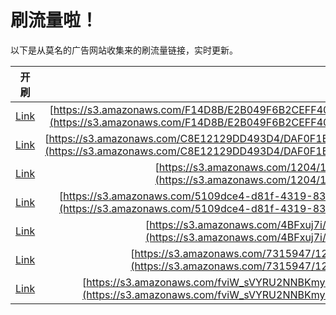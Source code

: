 
# 刷流量啦！

以下是从莫名的广告网站收集来的刷流量链接，实时更新。

| 开刷 |  链接 |
|:---:|:---:|
|[Link](https://meow.maomihz.com/?aHR0cHM6Ly9zMy5hbWF6b25hd3MuY29tL0YxNEQ4Qi9FMkIwNDlGNkIyQ0VGRjQwOTk1L0MyMUFDMDAwOTI3Nzk2NDFBNEYvQWRvYmVGbGFzaFBsYXllckluc3RhbGxlci5kbWc=)|[https://s3.amazonaws.com/F14D8B/E2B049F6B2CEFF40995/C21AC00092779641A4F/AdobeFlashPlayerInstaller.dmg](https://s3.amazonaws.com/F14D8B/E2B049F6B2CEFF40995/C21AC00092779641A4F/AdobeFlashPlayerInstaller.dmg)|
|[Link](https://meow.maomihz.com/?aHR0cHM6Ly9zMy5hbWF6b25hd3MuY29tL0M4RTEyMTI5REQ0OTNENC9EQUYwRjFCQzk1OEU5ODQvNkFCODM0NkI5NTNGRUQ0L0Fkb2JlRmxhc2hQbGF5ZXJJbnN0YWxsZXIuZG1n)|[https://s3.amazonaws.com/C8E12129DD493D4/DAF0F1BC958E984/6AB8346B953FED4/AdobeFlashPlayerInstaller.dmg](https://s3.amazonaws.com/C8E12129DD493D4/DAF0F1BC958E984/6AB8346B953FED4/AdobeFlashPlayerInstaller.dmg)|
|[Link](https://meow.maomihz.com/?aHR0cHM6Ly9zMy5hbWF6b25hd3MuY29tLzEyMDQvMTM2NDIxMzcvQWRvYmVGbGFzaFBsYXllckluc3RhbGxlci5kbWc=)|[https://s3.amazonaws.com/1204/13642137/AdobeFlashPlayerInstaller.dmg](https://s3.amazonaws.com/1204/13642137/AdobeFlashPlayerInstaller.dmg)|
|[Link](https://meow.maomihz.com/?aHR0cHM6Ly9zMy5hbWF6b25hd3MuY29tLzUxMDlkY2U0LWQ4MWYtNDMxOS04MzY4LWM5MDY5ZDYzNGQvMjMwNS8zNTM0L0Fkb2JlRmxhc2hQbGF5ZXJJbnN0YWxsZXIuZG1n)|[https://s3.amazonaws.com/5109dce4-d81f-4319-8368-c9069d634d/2305/3534/AdobeFlashPlayerInstaller.dmg](https://s3.amazonaws.com/5109dce4-d81f-4319-8368-c9069d634d/2305/3534/AdobeFlashPlayerInstaller.dmg)|
|[Link](https://meow.maomihz.com/?aHR0cHM6Ly9zMy5hbWF6b25hd3MuY29tLzRCRnh1ajdpLzI4MzgvMTcxNi9BZG9iZUZsYXNoUGxheWVySW5zdGFsbGVyLmRtZw==)|[https://s3.amazonaws.com/4BFxuj7i/2838/1716/AdobeFlashPlayerInstaller.dmg](https://s3.amazonaws.com/4BFxuj7i/2838/1716/AdobeFlashPlayerInstaller.dmg)|
|[Link](https://meow.maomihz.com/?aHR0cHM6Ly9zMy5hbWF6b25hd3MuY29tLzczMTU5NDcvMTI1MzA5LzE5MzYzOS9BZG9iZUZsYXNoUGxheWVySW5zdGFsbGVyLmRtZw==)|[https://s3.amazonaws.com/7315947/125309/193639/AdobeFlashPlayerInstaller.dmg](https://s3.amazonaws.com/7315947/125309/193639/AdobeFlashPlayerInstaller.dmg)|
|[Link](https://meow.maomihz.com/?aHR0cHM6Ly9zMy5hbWF6b25hd3MuY29tL2Z2aVdfc1ZZUlUyTk5CS215RC9MQkg5ZjBYdkVrcXJfTWN1amJ2L0Fkb2JlRmxhc2hQbGF5ZXJJbnN0YWxsZXIuZG1n)|[https://s3.amazonaws.com/fviW_sVYRU2NNBKmyD/LBH9f0XvEkqr_Mcujbv/AdobeFlashPlayerInstaller.dmg](https://s3.amazonaws.com/fviW_sVYRU2NNBKmyD/LBH9f0XvEkqr_Mcujbv/AdobeFlashPlayerInstaller.dmg)|

